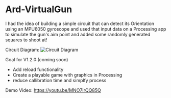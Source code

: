 # Ard-VirtualGun
I had the idea of building a simple circuit that can detect its Orientation using an MPU6050 gyroscope and used that input data on a Processing app to simulate the gun's aim point and added some randomly generated squares to shoot at!

Circuit Diagram:
![Circuit Diagram](./!Circuit-Diagram.png)

Goal for V1.2.0:(coming soon)
- Add reload functionality
- Create a playable game with graphics in Processing
- reduce callibration time and simplfy process


Demo Video: https://youtu.be/MNO7IrQQ85Q
